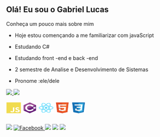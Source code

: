 ## Olá! Eu sou o Gabriel Lucas 

Conheça um pouco mais sobre mim


- Hoje estou començando a me familiarizar com javaScript 

- Estudando C#

- Estudando front -end e back -end
  
- 2 semestre de Analise e Desenvolvimento de Sistemas
  
- Pronome :ele/dele


<div>
  <a href="https://github.com/Biel0603">
    <img height="180em" src="https://github-readme-stats.vercel.app/api?username=Biel0603&show_icons=true&theme=dracula&include_all_commits=true&count_private=true">
  </a>
  <img height="180em" src="https://github-readme-stats.vercel.app/api/top-langs/?username=Biel0603&layout=compact&langs_count=16&theme=dracula">
</div>
<div style="display: inline_block"><br>
  <img align="center" alt="Rafa-Js" height="30" width="40" src="https://raw.githubusercontent.com/devicons/devicon/master/icons/javascript/javascript-plain.svg">
   <img align="center" alt="C#" height="30" width="40" src="https://raw.githubusercontent.com/devicons/devicon/master/icons/csharp/csharp-original.svg">
  <img align="center" alt="Rafa-React" height="30" width="40" src="https://raw.githubusercontent.com/devicons/devicon/master/icons/react/react-original.svg">
  <img align="center" alt="Rafa-HTML" height="30" width="40" src="https://raw.githubusercontent.com/devicons/devicon/master/icons/html5/html5-original.svg">
  <img align="center" alt="Rafa-CSS" height="30" width="40" src="https://raw.githubusercontent.com/devicons/devicon/master/icons/css3/css3-original.svg">

</div>
  
  ##
 
<div> 
 
  <a href="https://www.instagram.com/_gabriellucasxp/?utm_source=ig_web_button_share_sheet" target="_blank"><img src="https://img.shields.io/badge/-Instagram-%23E4405F?style=for-the-badge&logo=instagram&logoColor=white" target="_blank"></a>
  <a href="https://www.facebook.com/seuusuario" target="_blank">
  <img src="https://img.shields.io/badge/-Facebook-%231877F2?style=for-the-badge&logo=facebook&logoColor=white" alt="Facebook">
</a>
 <a href="https://discord.gg/glzin3115" target="_blank"><img src="https://img.shields.io/badge/Discord-7289DA?style=for-the-badge&logo=discord&logoColor=white" target="_blank"></a> 
  <a href = "gabriellucassouzadeoliveiraluc@gmail.com"><img src="https://img.shields.io/badge/-Gmail-%23333?style=for-the-badge&logo=gmail&logoColor=white" target="_blank"></a>
  <a href="https://www.linkedin.com/in/gabriel-lucas-59768b344/" target="_blank"><img src="https://img.shields.io/badge/-LinkedIn-%230077B5?style=for-the-badge&logo=linkedin&logoColor=white" target="_blank"></a> 
  
</div>
